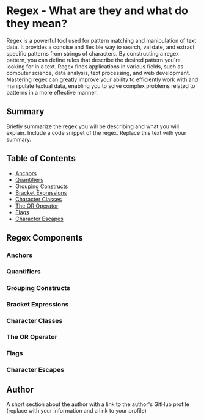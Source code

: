 # Regex - What are they and what do they mean?

Regex is a powerful tool used for pattern matching and manipulation of text data. It provides a concise and flexible way to search, validate, and extract specific patterns from strings of characters. By constructing a regex pattern, you can define rules that describe the desired pattern you're looking for in a text. Regex finds applications in various fields, such as computer science, data analysis, text processing, and web development. Mastering regex can greatly improve your ability to efficiently work with and manipulate textual data, enabling you to solve complex problems related to patterns in a more effective manner.

## Summary

Briefly summarize the regex you will be describing and what you will explain. Include a code snippet of the regex. Replace this text with your summary.

## Table of Contents

- [Anchors](#anchors)
- [Quantifiers](#quantifiers)
- [Grouping Constructs](#grouping-constructs)
- [Bracket Expressions](#bracket-expressions)
- [Character Classes](#character-classes)
- [The OR Operator](#the-or-operator)
- [Flags](#flags)
- [Character Escapes](#character-escapes)

## Regex Components

### Anchors

### Quantifiers

### Grouping Constructs

### Bracket Expressions

### Character Classes

### The OR Operator

### Flags

### Character Escapes

## Author

A short section about the author with a link to the author's GitHub profile (replace with your information and a link to your profile)
